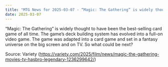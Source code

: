 ```yaml
---
title: "MTG News for 2025-03-07 - “Magic: The Gathering” is widely thought to have b..."
date: 2025-03-07
---
```


“Magic: The Gathering” is widely thought to have been the best-selling card game of all time. The game’s deck building system has evolved into a full-on video game. The game was adapted into a card game and set in a fantasy universe on the big screen and on TV. So what could be next?

Source: Variety (https://variety.com/2025/film/news/magic-the-gathering-movies-tv-hasbro-legendary-1236299642/)
